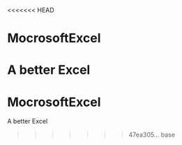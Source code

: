 <<<<<<< HEAD
# MocrosoftExcel
A better Excel
=======
# MocrosoftExcel
A better Excel
>>>>>>> 47ea305... base
